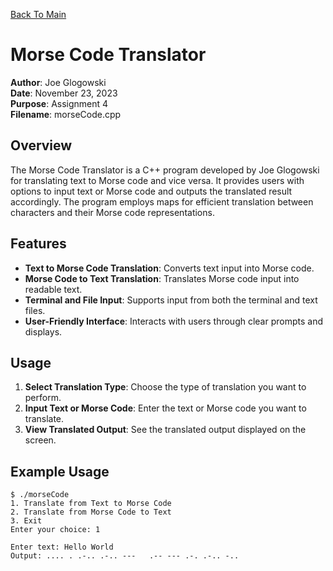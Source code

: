 [Back To Main](https://github.com/JGlogowski1)


# Morse Code Translator

**Author**: Joe Glogowski  
**Date**: November 23, 2023  
**Purpose**: Assignment 4  
**Filename**: morseCode.cpp

## Overview

The Morse Code Translator is a C++ program developed by Joe Glogowski for translating text to Morse code and vice versa. It provides users with options to input text or Morse code and outputs the translated result accordingly. The program employs maps for efficient translation between characters and their Morse code representations.

## Features

- **Text to Morse Code Translation**: Converts text input into Morse code.
- **Morse Code to Text Translation**: Translates Morse code input into readable text.
- **Terminal and File Input**: Supports input from both the terminal and text files.
- **User-Friendly Interface**: Interacts with users through clear prompts and displays.

## Usage

1. **Select Translation Type**: Choose the type of translation you want to perform.
2. **Input Text or Morse Code**: Enter the text or Morse code you want to translate.
3. **View Translated Output**: See the translated output displayed on the screen.

## Example Usage

```plaintext
$ ./morseCode
1. Translate from Text to Morse Code
2. Translate from Morse Code to Text
3. Exit
Enter your choice: 1

Enter text: Hello World
Output: .... . .-.. .-.. ---   .-- --- .-. .-.. -..
